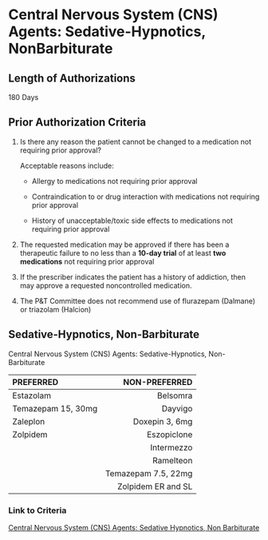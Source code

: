 # Central Nervous System (CNS) Agents: Sedative-Hypnotics, NonBarbiturate

## Length of Authorizations

180 Days

## Prior Authorization Criteria

1. Is there any reason the patient cannot be changed to a medication not requiring prior approval?

    Acceptable reasons include:

    - Allergy to medications not requiring prior approval

    - Contraindication to or drug interaction with medications not requiring prior approval

    - History of unacceptable/toxic side effects to medications not requiring prior approval

2. The requested medication may be approved if there has been a therapeutic failure to no less than a **10-day trial** of at least **two medications** not requiring prior approval
3. If the prescriber indicates the patient has a history of addiction, then may approve a requested noncontrolled medication.
4. The P&T Committee does not recommend use of flurazepam (Dalmane) or triazolam (Halcion)

## Sedative-Hypnotics, Non-Barbiturate

Central Nervous System (CNS) Agents: Sedative-Hypnotics, Non-Barbiturate

| PREFERRED | NON-PREFERRED |
| :--- | ---: |
| Estazolam          | Belsomra            |
| Temazepam 15, 30mg | Dayvigo             |
| Zaleplon           | Doxepin 3, 6mg      |
| Zolpidem           | Eszopiclone         |
|                    | Intermezzo          |
|                    | Ramelteon           |
|                    | Temazepam 7.5, 22mg |
|                    | Zolpidem ER and SL  |

### Link to Criteria

[Central Nervous System (CNS) Agents: Sedative Hypnotics, Non Barbiturate](https://pharmacy.medicaid.ohio.gov/sites/default/files/20220415_UPDL_Criteria_FINAL_.pdf#page=42)
